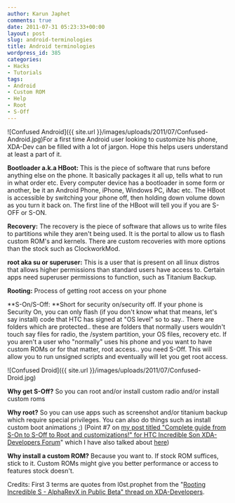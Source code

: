 ```yaml
---
author: Karun Japhet
comments: true
date: 2011-07-31 05:23:33+00:00
layout: post
slug: android-terminologies
title: Android terminologies
wordpress_id: 385
categories:
- Hacks
- Tutorials
tags:
- Android
- Custom ROM
- Help
- Root
- S-Off
---
```


![Confused Android]({{ site.url }}/images/uploads/2011/07/Confused-Android.jpg)For a first time Android user looking to customize his phone, XDA-Dev can be filled with a lot of jargon. Hope this helps users understand at least a part of it.

**Bootloader a.k.a HBoot:** This is the piece of software that runs before anything else on the phone. It basically packages it all up, tells what to run in what order etc. Every computer device has a bootloader in some form or another, be it an Android Phone, iPhone, Windows PC, iMac etc.
The HBoot is accessible by switching your phone off, then holding down volume down as you turn it back on. The first line of the HBoot will tell you if you are S-OFF or S-ON.

**Recovery:** The recovery is the piece of software that allows us to write files to partitions while they aren't being used. It is the portal to allow us to flash custom ROM's and kernels. There are custom recoveries with more options than the stock such as ClockworkMod.

**root aka su or superuser:** This is a user that is present on all linux distros that allows higher permissions than standard users have access to. Certain apps need superuser permissions to function, such as Titanium Backup.

**Rooting:** Process of getting root access on your phone

**S-On/S-Off: **Short for security on/security off. If your phone is Security On, you can only flash (if you don't know what that means, let's say install) code that HTC has signed at "OS level" so to say.. There are folders which are protected.. these are folders that normally users wouldn't touch say files for radio, the /system partition, your OS files, recovery etc. If you aren't a user who "normally" uses his phone and you want to have custom ROMs or for that matter, root access.. you need S-Off.
This will allow you to run unsigned scripts and eventually will let you get root access.

![Confused Droid]({{ site.url }}/images/uploads/2011/07/Confused-Droid.jpg)

**Why get S-Off?**
So you can root and/or install custom radio and/or install custom roms

**Why root?**
So you can use apps such as screenshot and/or titanium backup which require special privileges. You can also do things such as install custom boot animations ;) (Point #7 on [my post titled "Complete guide from S-On to S-Off to Root and customizations!" for HTC Incredible Son XDA-Developers Forum](http://forum.xda-developers.com/showpost.php?p=14924283&postcount=83)" which I have also talked about [here](http://karunab.com/2011/06/24/htc-incredible-s-from-stock-to-custom-roms-with-root-and-customizations/))

**Why install a custom ROM?**
Because you want to. If stock ROM suffices, stick to it. Custom ROMs might give you better performance or access to features stock doesn't.

Credits: First 3 terms are quotes from l0st.prophet from the "[Rooting Incredible S - AlphaRevX in Public Beta" thread on XDA-Developers](http://forum.xda-developers.com/showpost.php?p=11846499&postcount=1).
